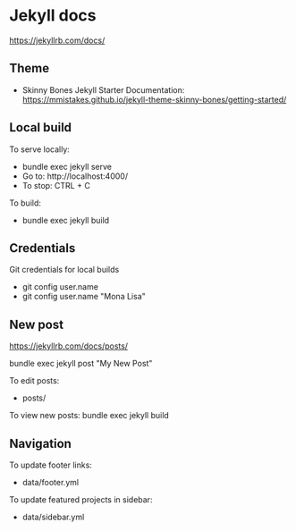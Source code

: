 # Jekyll docs
https://jekyllrb.com/docs/

## Theme
 *  Skinny Bones Jekyll Starter
Documentation: https://mmistakes.github.io/jekyll-theme-skinny-bones/getting-started/


## Local build
To serve locally: 
- bundle exec jekyll serve
- Go to: http://localhost:4000/
- To stop: CTRL + C

To build: 
- bundle exec jekyll build

## Credentials
Git credentials for local builds
- git config user.name
- git config user.name "Mona Lisa"


## New post
https://jekyllrb.com/docs/posts/

bundle exec jekyll post "My New Post"

To edit posts:
- posts/

To view new posts: bundle exec jekyll build


## Navigation

To update footer links:
- data/footer.yml

To update featured projects in sidebar:
- data/sidebar.yml

